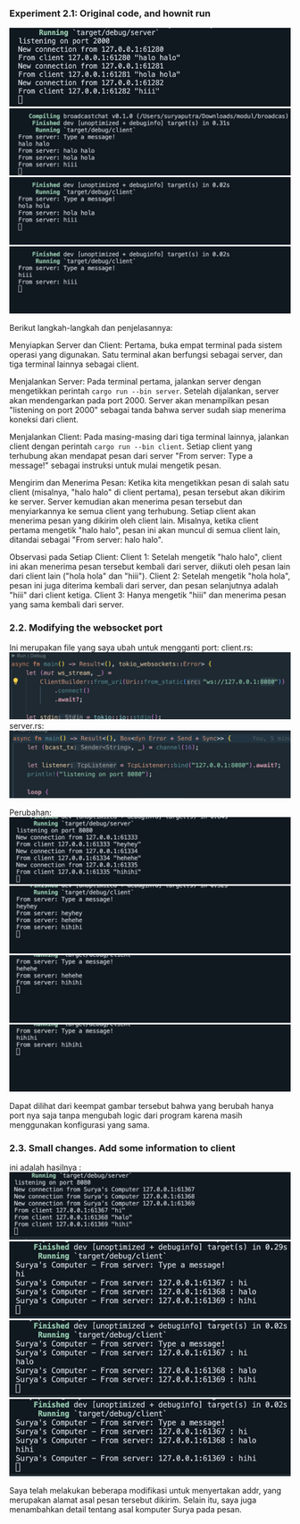 ### Experiment 2.1: Original code, and hownit run
![alt text](image.png)
![alt text](image-1.png)
![alt text](image-2.png)
![alt text](image-3.png)

Berikut langkah-langkah dan penjelasannya:

Menyiapkan Server dan Client:
Pertama, buka empat terminal pada sistem operasi yang digunakan. Satu terminal akan berfungsi sebagai server, dan tiga terminal lainnya sebagai client.

Menjalankan Server:
Pada terminal pertama, jalankan server dengan mengetikkan perintah `cargo run --bin server`.
Setelah dijalankan, server akan mendengarkan pada port 2000. Server akan menampilkan pesan "listening on port 2000" sebagai tanda bahwa server sudah siap menerima koneksi dari client.

Menjalankan Client:
Pada masing-masing dari tiga terminal lainnya, jalankan client dengan perintah `cargo run --bin client`.
Setiap client yang terhubung akan mendapat pesan dari server "From server: Type a message!" sebagai instruksi untuk mulai mengetik pesan.

Mengirim dan Menerima Pesan:
Ketika kita mengetikkan pesan di salah satu client (misalnya, "halo halo" di client pertama), pesan tersebut akan dikirim ke server.
Server kemudian akan menerima pesan tersebut dan menyiarkannya ke semua client yang terhubung.
Setiap client akan menerima pesan yang dikirim oleh client lain. Misalnya, ketika client pertama mengetik "halo halo", pesan ini akan muncul di semua client lain, ditandai sebagai "From server: halo halo".

Observasi pada Setiap Client:
Client 1: Setelah mengetik "halo halo", client ini akan menerima pesan tersebut kembali dari server, diikuti oleh pesan lain dari client lain ("hola hola" dan "hiii").
Client 2: Setelah mengetik "hola hola", pesan ini juga diterima kembali dari server, dan pesan selanjutnya adalah "hiii" dari client ketiga.
Client 3: Hanya mengetik "hiii" dan menerima pesan yang sama kembali dari server.

### 2.2. Modifying the websocket port
Ini merupakan file yang saya ubah untuk mengganti port:
client.rs:
![alt text](image-8.png)
server.rs:
![alt text](image-9.png)

Perubahan:
![alt text](image-4.png)
![alt text](image-5.png)
![alt text](image-6.png)
![alt text](image-7.png)

Dapat dilihat dari keempat gambar tersebut bahwa yang berubah hanya port nya saja tanpa mengubah logic dari program karena masih menggunakan konfigurasi yang sama.

### 2.3. Small changes. Add some information to client

ini adalah hasilnya :
![alt text](image-10.png)
![alt text](image-11.png)
![alt text](image-12.png)
![alt text](image-13.png)

Saya telah melakukan beberapa modifikasi untuk menyertakan addr, yang merupakan alamat asal pesan tersebut dikirim. Selain itu, saya juga menambahkan detail tentang asal komputer Surya pada pesan.